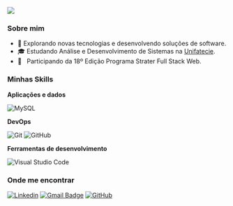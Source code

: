 ![](https://komarev.com/ghpvc/?username=iuricode&color=006bed)

<h3>Sobre mim</h3>

- 🤔 Explorando novas tecnologias e desenvolvendo soluções de software.
- 🎓 Estudando Análise e Desenvolvimento de Sistemas na <a href="https://unifatecie.edu.br/">Unifatecie</a>.
- 🌱 &nbsp; Participando da 18º Edição Programa Strater Full Stack Web.

<h3>Minhas Skills</h3>

**Aplicações e dados**

![MySQL](https://img.shields.io/badge/-MySQL-333333?style=flat&logo=mysql)

**DevOps**

![Git](https://img.shields.io/badge/-Git-333333?style=flat&logo=git)
![GitHub](https://img.shields.io/badge/-GitHub-333333?style=flat&logo=github)

**Ferramentas de desenvolvimento**

![Visual Studio Code](https://img.shields.io/badge/-Visual%20Studio%20Code-333333?style=flat&logo=visual-studio-code&logoColor=007ACC)
<br/>
<h3>Onde me encontrar</h3>

[![Linkedin](https://img.shields.io/badge/-Linkedin-blue?style=flat-square&logo=Linkedin&logoColor=white&link=LINK-DO-SEU-LINKEDIN)](https://www.linkedin.com/in/valquiria-tavares/)
[![Gmail Badge](https://img.shields.io/badge/-seuemail@email.com-006bed?style=flat-square&logo=Gmail&logoColor=white&link=mailto:SEU-EMAIL)](mailto:valquiriat53@gmail.com)
[![GitHub](https://img.shields.io/github/followers/Valtavarescode?label=follow&style=social)](https://github.com/Valtavares)
